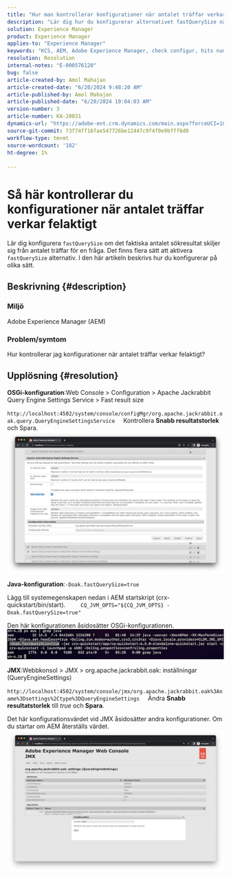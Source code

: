 ```yaml
---
title: "Hur man kontrollerar konfigurationer när antalet träffar verkar felaktigt"
description: "Lär dig hur du konfigurerar alternativet fastQuerySize när det faktiska antalet sökresultat skiljer sig från antalet träffar för en fråga."
solution: Experience Manager
product: Experience Manager
applies-to: "Experience Manager"
keywords: "KCS, AEM, Adobe Experience Manager, check configur, hits number incorrectly, How To, fastQuerySize"
resolution: Resolution
internal-notes: "E-000576120"
bug: false
article-created-by: Amol Mahajan
article-created-date: "6/20/2024 9:48:20 AM"
article-published-by: Amol Mahajan
article-published-date: "6/20/2024 10:04:03 AM"
version-number: 3
article-number: KA-20831
dynamics-url: "https://adobe-ent.crm.dynamics.com/main.aspx?forceUCI=1&pagetype=entityrecord&etn=knowledgearticle&id=e847ac38-ea2e-ef11-840a-000d3a3764e0"
source-git-commit: 73f74ff16fae547726be12447c9f4f0e9bfff6d0
workflow-type: tm+mt
source-wordcount: '182'
ht-degree: 1%

---
```


# Så här kontrollerar du konfigurationer när antalet träffar verkar felaktigt


Lär dig konfigurera `fastQuerySize` om det faktiska antalet sökresultat skiljer sig från antalet träffar för en fråga. Det finns flera sätt att aktivera `fastQuerySize` alternativ. I den här artikeln beskrivs hur du konfigurerar på olika sätt.

## Beskrivning {#description}


### <b>Miljö</b>

Adobe Experience Manager (AEM)



### <b>Problem/symtom</b>

Hur kontrollerar jag konfigurationer när antalet träffar verkar felaktigt?


## Upplösning {#resolution}


<b>OSGi-konfiguration</b>:Web Console > Configuration > Apache Jackrabbit Query Engine Settings Service > Fast result size

`http://localhost:4502/system/console/configMgr/org.apache.jackrabbit.oak.query.QueryEngineSettingsService`
    Kontrollera <b>Snabb resultatstorlek</b> och Spara.
   ![](assets/cef3b476-b74f-ed11-bba2-0022480867bd.png)

<b>Java-konfiguration</b>:`-Doak.fastQuerySize=true`

Lägg till systemegenskapen nedan i AEM startskript (crx-quickstart/bin/start).
        `CQ_JVM_OPTS="${CQ_JVM_OPTS} -Doak.fastQuerySize=true"`

Den här konfigurationen åsidosätter OSGi-konfigurationen.
    ![](assets/4afe8a85-b74f-ed11-bba2-0022480867bd.png)

<b>JMX</b>:Webbkonsol > JMX > org.apache.jackrabbit.oak: inställningar (QueryEngineSettings)

`http://localhost:4502/system/console/jmx/org.apache.jackrabbit.oak%3Aname%3Dsettings%2Ctype%3DQueryEngineSettings`
    Ändra <b>Snabb resultatstorlek</b> till *true* och <b>Spara</b>.

Det här konfigurationsvärdet vid JMX åsidosätter andra konfigurationer. Om du startar om AEM återställs värdet.
![](assets/8592cd98-b74f-ed11-bba2-0022480867bd.png)
